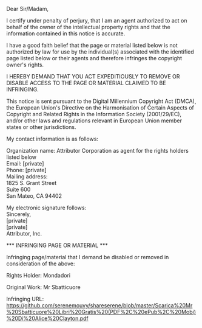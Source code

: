 Dear Sir/Madam,  
  
I certify under penalty of perjury, that I am an agent authorized to act on behalf of the owner of the intellectual property rights and that the information contained in this notice is accurate.  
  
I have a good faith belief that the page or material listed below is not authorized by law for use by the individual(s) associated with the identified page listed below or their agents and therefore infringes the copyright owner's rights.  
  
I HEREBY DEMAND THAT YOU ACT EXPEDITIOUSLY TO REMOVE OR DISABLE ACCESS TO THE PAGE OR MATERIAL CLAIMED TO BE INFRINGING.  
  
This notice is sent pursuant to the Digital Millennium Copyright Act (DMCA), the European Union's Directive on the Harmonisation of Certain Aspects of Copyright and Related Rights in the Information Society (2001/29/EC), and/or other laws and regulations relevant in European Union member states or other jurisdictions.  
  
My contact information is as follows:  
  
Organization name: Attributor Corporation as agent for the rights holders listed below  
Email: [private]  
Phone: [private]  
Mailing address:  
1825 S. Grant Street  
Suite 600  
San Mateo, CA 94402  
  
My electronic signature follows:  
Sincerely,  
[private]  
[private]  
Attributor, Inc.  
  
*** INFRINGING PAGE OR MATERIAL ***  
  
Infringing page/material that I demand be disabled or removed in consideration of the above:  
  
Rights Holder: Mondadori  
  
Original Work: Mr Sbatticuore  
  
Infringing URL: https://github.com/serenemouvy/shareserene/blob/master/Scarica%20Mr%20Sbatticuore%20Libri%20Gratis%20(PDF%2C%20ePub%2C%20Mobi)%20Di%20Alice%20Clayton.pdf  

